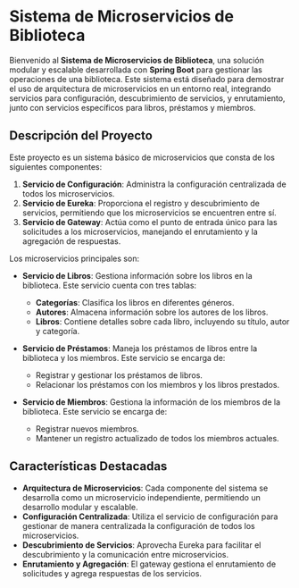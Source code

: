 # Sistema de Microservicios de Biblioteca

Bienvenido al **Sistema de Microservicios de Biblioteca**, una solución modular y escalable desarrollada con **Spring Boot** para gestionar las operaciones de una biblioteca. Este sistema está diseñado para demostrar el uso de arquitectura de microservicios en un entorno real, integrando servicios para configuración, descubrimiento de servicios, y enrutamiento, junto con servicios específicos para libros, préstamos y miembros.

## Descripción del Proyecto

Este proyecto es un sistema básico de microservicios que consta de los siguientes componentes:

1. **Servicio de Configuración**: Administra la configuración centralizada de todos los microservicios.
2. **Servicio de Eureka**: Proporciona el registro y descubrimiento de servicios, permitiendo que los microservicios se encuentren entre sí.
3. **Servicio de Gateway**: Actúa como el punto de entrada único para las solicitudes a los microservicios, manejando el enrutamiento y la agregación de respuestas.

Los microservicios principales son:

- **Servicio de Libros**: Gestiona información sobre los libros en la biblioteca. Este servicio cuenta con tres tablas:
  - **Categorías**: Clasifica los libros en diferentes géneros.
  - **Autores**: Almacena información sobre los autores de los libros.
  - **Libros**: Contiene detalles sobre cada libro, incluyendo su título, autor y categoría.

- **Servicio de Préstamos**: Maneja los préstamos de libros entre la biblioteca y los miembros. Este servicio se encarga de:
  - Registrar y gestionar los préstamos de libros.
  - Relacionar los préstamos con los miembros y los libros prestados.

- **Servicio de Miembros**: Gestiona la información de los miembros de la biblioteca. Este servicio se encarga de:
  - Registrar nuevos miembros.
  - Mantener un registro actualizado de todos los miembros actuales.

## Características Destacadas

- **Arquitectura de Microservicios**: Cada componente del sistema se desarrolla como un microservicio independiente, permitiendo un desarrollo modular y escalable.
- **Configuración Centralizada**: Utiliza el servicio de configuración para gestionar de manera centralizada la configuración de todos los microservicios.
- **Descubrimiento de Servicios**: Aprovecha Eureka para facilitar el descubrimiento y la comunicación entre microservicios.
- **Enrutamiento y Agregación**: El gateway gestiona el enrutamiento de solicitudes y agrega respuestas de los servicios.
